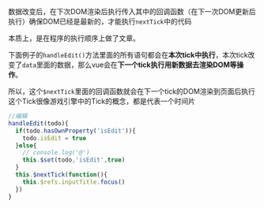 数据改变后，在下次DOM渲染后执行传入其中的回调函数（在下一次DOM更新后执行）确保DOM已经是最新的，才能执行`nextTick`中的代码

本质上，是在程序的执行顺序上做了文章。

下面例子的`handleEdit()`方法里面的所有语句都会在**本次tick中执行**，本次tick改变了`data`里面的数据，那么vue会在**下一个tick执行用新数据去渲染DOM等操作**。

所以，这个`$nextTick`里面的回调函数就会在下一个tick的DOM渲染到页面后执行 这个Tick很像游戏引擎中的Tick的概念，都是代表一个时间片

```JavaScript
//编辑
handleEdit(todo){
  if(todo.hasOwnProperty('isEdit')){
    todo.isEdit = true
  }else{
    // console.log('@')
    this.$set(todo,'isEdit',true)
  }
  this.$nextTick(function(){
    this.$refs.inputTitle.focus()
  })
}
```



